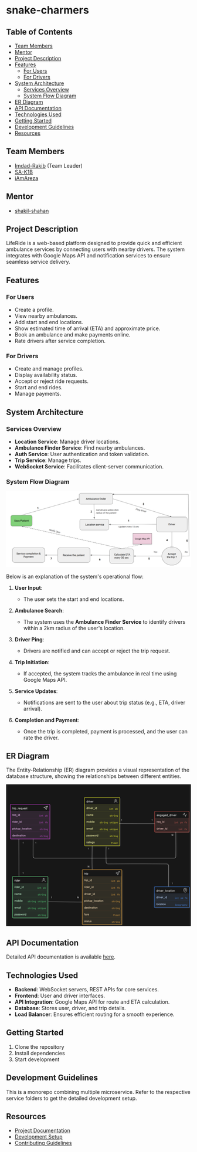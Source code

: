 # snake-charmers

## Table of Contents
- [Team Members](#team-members)
- [Mentor](#mentor)
- [Project Description](#project-description)
- [Features](#features)
  - [For Users](#for-users)
  - [For Drivers](#for-drivers)
- [System Architecture](#system-architecture)
  - [Services Overview](#services-overview)
  - [System Flow Diagram](#system-flow-diagram)
- [ER Diagram](#er-diagram)
- [API Documentation](#api-documentation)
- [Technologies Used](#technologies-used)
- [Getting Started](#getting-started)
- [Development Guidelines](#development-guidelines)
- [Resources](#resources)


## Team Members
- [Imdad-Rakib](https://github.com/Imdad-Rakib) (Team Leader)
- [SA-K1B](https://github.com/SA-K1B)
- [iAmAreza](https://github.com/iAmAreza)

## Mentor
- [shakil-shahan](https://github.com/shakil-shahan)

## Project Description
LifeRide is a web-based platform designed to provide quick and efficient ambulance services by connecting users with nearby drivers. The system integrates with Google Maps API and notification services to ensure seamless service delivery.

## Features

### For Users
- Create a profile.
- View nearby ambulances.
- Add start and end locations.
- Show estimated time of arrival (ETA) and approximate price.
- Book an ambulance and make payments online.
- Rate drivers after service completion.

### For Drivers
- Create and manage profiles.
- Display availability status.
- Accept or reject ride requests.
- Start and end rides.
- Manage payments.

## System Architecture

### Services Overview
- **Location Service**: Manage driver locations.
- **Ambulance Finder Service**: Find nearby ambulances.
- **Auth Service**: User authentication and token validation.
- **Trip Service**: Manage trips.
- **WebSocket Service**: Facilitates client-server communication.

### System Flow Diagram

![System Flow Diagram](public/images/sysflow.png) 

Below is an explanation of the system's operational flow:

1. **User Input**: 
   - The user sets the start and end locations.

2. **Ambulance Search**: 
   - The system uses the **Ambulance Finder Service** to identify drivers within a 2km radius of the user's location.

3. **Driver Ping**: 
   - Drivers are notified and can accept or reject the trip request.

4. **Trip Initiation**: 
   - If accepted, the system tracks the ambulance in real time using Google Maps API.

5. **Service Updates**:
   - Notifications are sent to the user about trip status (e.g., ETA, driver arrival).

6. **Completion and Payment**:
   - Once the trip is completed, payment is processed, and the user can rate the driver.

## ER Diagram
The Entity-Relationship (ER) diagram provides a visual representation of the database structure, showing the relationships between different entities.

![ER Diagram](public/images/ER_Diagram.png)

## API Documentation

Detailed API documentation is available [here](https://app.swaggerhub.com/apis-docs/ImdadRaqib/api_documentation/1.0.0#/).


## Technologies Used
- **Backend**: WebSocket servers, REST APIs for core services.
- **Frontend**: User and driver interfaces.
- **API Integration**: Google Maps API for route and ETA calculation.
- **Database**: Stores user, driver, and trip details.
- **Load Balancer**: Ensures efficient routing for a smooth experience.


## Getting Started
1. Clone the repository
2. Install dependencies
3. Start development

## Development Guidelines
   This is a monorepo combining multiple microservice. Refer to the respective service folders to get the detailed development setup.

## Resources
- [Project Documentation](docs/)
- [Development Setup](docs/setup.md)
- [Contributing Guidelines](CONTRIBUTING.md)
